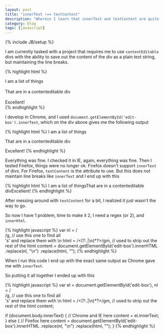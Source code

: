 ```yaml
---
layout: post
title: "innerText !== textContent"
description: "Wherein I learn that innerText and textContent are quite different"
category: blog
tags: [javascript]
---
```

{% include JB/setup %}

I am currently tasked with a project that requires me to use <code>contentEditable</code> divs with the ability to save out the content of the div as a plain text string, but maintaining the line breaks.

{% highlight html %}
<div id="edit-box">
	I am a list of things
	<br>
	<br>
	That are in a contenteditable div
	<br>
	<br>
	Excellent!
</div>
{% endhighlight %}

I develop in Chrome, and I used <code>document.getElementById('edit-box').innerText</code>, which on the div above gives me the following output

{% highlight html %}
I am a list of things

That are in a contenteditable div

Excellent!
{% endhighlight %}

Everything was fine.  I checked it in IE, again, everything was fine.  Then I tested Firefox, things were no longer ok.  Firefox doesn't support <code>innerText</code> of divs.  For Firefox, <code>textContent</code> is the attribute to use.  But this does not maintain line breaks like <code>innerText</code> and I end up with this

{% highlight html %}
I am a list of thingsThat are in a contenteditable divExcellent!
{% endhighlight %}

After messing around with <code>textContent</code> for a bit, I realized it just wasn't the way to go.

So now I have 1 problem, time to make it 2, I need a regex (or 2), and <code>innerHtml</code>.

{% highlight javascript %}
var nl = /<br>/g, // use this one to find all <br>'s' and replace them with \n
	html = /<(?:.|\n)*?>/gm, // used to strip out the rest of the html
	content = document.getElementById('edit-box').innerHTML
				.replace(nl, "\n")
				.replace(html, "");
{% endhighlight %}

When I run this code I end up with the exact same output as Chrome gave me with <code>innerText</code>.

So putting it all together I ended up with this

{% highlight javascript %}
var el = document.getElementById('edit-box'),
	nl = /<br>/g, // use this one to find all <br>'s' and replace them with \n
	html = /<(?:.|\n)*?>/gm, // used to strip out the rest of the html
	content;

if (document.body.innerText) { // Chrome and IE here
	content = el.innerText;
} else { // Firefox here
	content = document.getElementById('edit-box').innerHTML
				.replace(nl, "\n")
				.replace(html, "");
}
{% endhighlight %}

